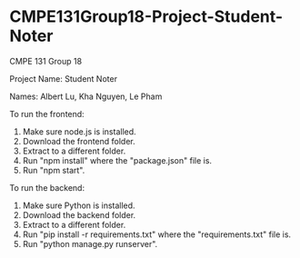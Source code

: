 # CMPE131Group18-Project-Student-Noter
CMPE 131 Group 18

Project Name: Student Noter

Names: Albert Lu, Kha Nguyen, Le Pham

To run the frontend:
1. Make sure node.js is installed.
2. Download the frontend folder.
3. Extract to a different folder.
4. Run "npm install" where the "package.json" file is.
5. Run "npm start".

To run the backend:
1. Make sure Python is installed.
2. Download the backend folder.
3. Extract to a different folder.
4. Run "pip install -r requirements.txt" where the "requirements.txt" file is.
5. Run "python manage.py runserver".
